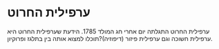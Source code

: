 # ערפילית החרוט

ערפילית החרוט התגלתה יום אחרי חג המולד 1785. הידעת שערפילית החרוט היא ערפילית
חשוכה וגם ערפילית פיזור (דיפוזיה)?תוכלו למצוא אותה בין בתלגז ופרוקיון.
